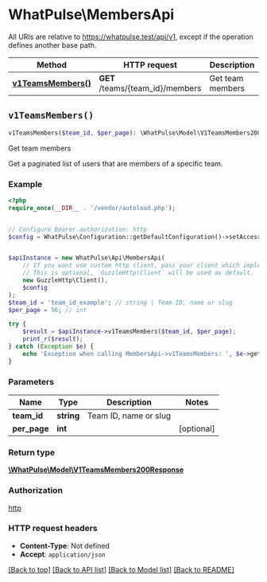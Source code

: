 # WhatPulse\MembersApi

All URIs are relative to https://whatpulse.test/api/v1, except if the operation defines another base path.

| Method | HTTP request | Description |
| ------------- | ------------- | ------------- |
| [**v1TeamsMembers()**](MembersApi.md#v1TeamsMembers) | **GET** /teams/{team_id}/members | Get team members |


## `v1TeamsMembers()`

```php
v1TeamsMembers($team_id, $per_page): \WhatPulse\Model\V1TeamsMembers200Response
```

Get team members

Get a paginated list of users that are members of a specific team.

### Example

```php
<?php
require_once(__DIR__ . '/vendor/autoload.php');


// Configure Bearer authorization: http
$config = WhatPulse\Configuration::getDefaultConfiguration()->setAccessToken('YOUR_ACCESS_TOKEN');


$apiInstance = new WhatPulse\Api\MembersApi(
    // If you want use custom http client, pass your client which implements `GuzzleHttp\ClientInterface`.
    // This is optional, `GuzzleHttp\Client` will be used as default.
    new GuzzleHttp\Client(),
    $config
);
$team_id = 'team_id_example'; // string | Team ID, name or slug
$per_page = 56; // int

try {
    $result = $apiInstance->v1TeamsMembers($team_id, $per_page);
    print_r($result);
} catch (Exception $e) {
    echo 'Exception when calling MembersApi->v1TeamsMembers: ', $e->getMessage(), PHP_EOL;
}
```

### Parameters

| Name | Type | Description  | Notes |
| ------------- | ------------- | ------------- | ------------- |
| **team_id** | **string**| Team ID, name or slug | |
| **per_page** | **int**|  | [optional] |

### Return type

[**\WhatPulse\Model\V1TeamsMembers200Response**](../Model/V1TeamsMembers200Response.md)

### Authorization

[http](../../README.md#http)

### HTTP request headers

- **Content-Type**: Not defined
- **Accept**: `application/json`

[[Back to top]](#) [[Back to API list]](../../README.md#endpoints)
[[Back to Model list]](../../README.md#models)
[[Back to README]](../../README.md)
